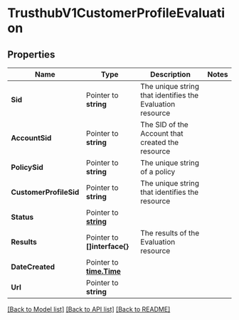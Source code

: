 # TrusthubV1CustomerProfileEvaluation

## Properties

Name | Type | Description | Notes
------------ | ------------- | ------------- | -------------
**Sid** | Pointer to **string** | The unique string that identifies the Evaluation resource |
**AccountSid** | Pointer to **string** | The SID of the Account that created the resource |
**PolicySid** | Pointer to **string** | The unique string of a policy |
**CustomerProfileSid** | Pointer to **string** | The unique string that identifies the resource |
**Status** | Pointer to [**string**](CustomerProfileEvaluationEnumStatus.md) |  |
**Results** | Pointer to **[]interface{}** | The results of the Evaluation resource |
**DateCreated** | Pointer to [**time.Time**](time.Time.md) |  |
**Url** | Pointer to **string** |  |

[[Back to Model list]](../README.md#documentation-for-models) [[Back to API list]](../README.md#documentation-for-api-endpoints) [[Back to README]](../README.md)


